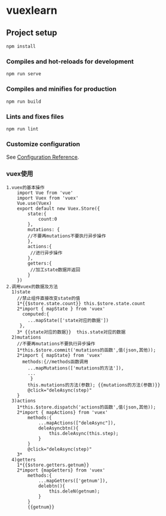 # vuexlearn

## Project setup
```
npm install
```

### Compiles and hot-reloads for development
```
npm run serve
```

### Compiles and minifies for production
```
npm run build
```

### Lints and fixes files
```
npm run lint
```

### Customize configuration
See [Configuration Reference](https://cli.vuejs.org/config/).
### vuex使用
    1.vuex的基本操作 
        import Vue from 'vue'
        import Vuex from 'vuex'
        Vue.use(Vuex)
        export default new Vuex.Store({
            state:{
                count:0
            },
            mutations: {
            //不要再mutations不要执行异步操作
            },
            actions:{
             //进行异步操作   
            },
            getters:{
             //加工state数据并返回   
            }
        })
    2.调用vuex的数据及方法
      1)state
        //禁止组件直接改变state的值
        1*{{$store.state.count}} this.$store.state.count
        2*import { mapState } from 'vuex'
          computed:{
            ...mapState(['state对应的数据'])
         },
        3* {{state对应的数据}}  this.state对应的数据
      2)mutations
        //不要再mutations不要执行异步操作
        1*this.$store.commit('mutations的函数',值(json,其他));
        2*import { mapState} from 'vuex'
          methods:{//methods函数调用
            ...mapMutations(['mutations的方法']),
            ...
             }
            this.mutations的方法(参数); {{mutations的方法(参数)}}
            @click="deleAsync(step)"
        }
      3)actions
        1*this.$store.dispatch('actions的函数',值(json,其他));
        2*import { mapActions} from 'vuex'
            methods:{
                ...mapActions(["deleAsync"]),
                deleAsyncbtn(){
                    this.deleAsync(this.step);
                }
            }
            @click="deleAsync(step)"
        3*
      4)getters
        1*{{$store.getters.getnum}}
        2*import {mapGetters} from 'vuex'
            methods:{
                ...mapGetters(['getnum']),
                delebtn(){
                    this.deleN(getnum);
                }
            } 
            {{getnum}}   


